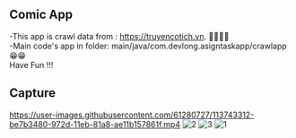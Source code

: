 ## Comic App
 -This app is crawl data from : https://truyencotich.vn. 📖📖📕📕 <br/>
 -Main code's app in folder: main/java/com.devlong.asigntaskapp/crawlapp 😁😁<br/>
 Have Fun !!!
## Capture
https://user-images.githubusercontent.com/61280727/113743312-be7b3480-972d-11eb-81a8-ae11b157861f.mp4
![2](https://user-images.githubusercontent.com/61280727/113742889-46147380-972d-11eb-8432-2e45089adf0f.jpg)
![3](https://user-images.githubusercontent.com/61280727/113742891-47de3700-972d-11eb-96bb-6d3659040c2b.jpg)
![1](https://user-images.githubusercontent.com/61280727/113742899-49a7fa80-972d-11eb-8dab-c611f050ac6b.jpg)
